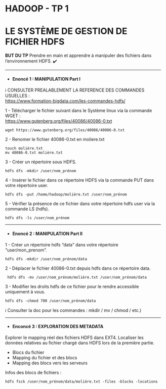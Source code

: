# HADOOP - TP 1
# LE SYSTÈME DE GESTION DE FICHIER HDFS


**BUT DU TP**
Prendre en main et apprendre à manipuler des fichiers dans l’environnement HDFS. :heavy_check_mark: 

---
- #### Enoncé 1 : MANIPULATION Part I

:information_source: CONSULTER PREALABLEMENT LA REFERENCE DES COMMANDES USUELLES :<br/>
https://www.formation-bigdata.com/les-commandes-hdfs/

1 - Télécharger le fichier suivant dans le Système linux via la commande WGET :<br/>
https://www.gutenberg.org/files/40086/40086-0.txt
```console
wget https://www.gutenberg.org/files/40086/40086-0.txt
```
2 - Renomer le fichier 40086-0.txt en moliere.txt
```console
touch molière.txt
mv 40086-0.txt molière.txt
```

3 - Créer un répertoire sous HDFS.

```console
hdfs dfs -mkdir /user/nom_prénom
```

4 - Insérer le fichier dans ce répertoire HDFS via la commande PUT dans votre répertoire user.

```console
hdfs dfs -put /home/hadoop/molière.txt /user/nom_prénom
```

5 - Vérifier la présence de ce fichier dans votre répertoire hdfs user via la commande LS (hdfs).

```console
hdfs dfs -ls /user/nom_prénom
```

---
- #### Enoncé 2 : MANIPULATION Part II

1 - Créer un répertoire hdfs “data” dans votre répertoire “user/mon_prenom”.
```console
hdfs dfs -mkdir /user/nom_prénom/data
```

2 - Déplacer le fichier 40086-0.txt depuis hdfs dans ce répertoire data.
```console
 hdfs dfs -mv /user/nom_prénom/molière.txt /user/nom_prénom/data
```

3 - Modifier les droits hdfs de ce fichier pour le rendre accessible uniquement à vous.
```console
hdfs dfs -chmod 700 /user/nom_prénom/data
 ```

:information_source: Consulter la doc pour les commandes :  mkdir / mv / chmod / etc.)

---
- #### Enconcé 3 : EXPLORATION DES METADATA
Explorer le mapping réel des fichiers HDFS dans EXT4.
Localiser les données relatives au fichier chargé dans HDFS lors de la première partie.
* Blocs du fichier
* Mapping du fichier et des blocs
* Mapping des blocs vers les serveurs

Infos des blocs de fichiers :
```console  
hdfs fsck /user/nom_prénom/data/molière.txt -files -blocks -locations 
```  

